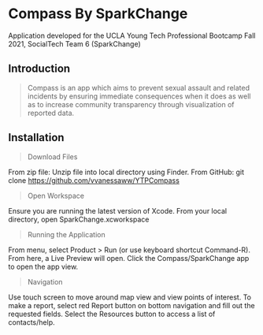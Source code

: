 # Compass By SparkChange
Application developed for the UCLA Young Tech Professional Bootcamp Fall 2021, SocialTech Team 6 (SparkChange)

## Introduction

> Compass is an app which aims to prevent sexual  assault and related incidents by ensuring immediate consequences when it does as well as to increase community transparency through visualization of reported data.


## Installation

> Download Files

From zip file:
Unzip file into local directory using Finder.
From GitHub:
git clone https://github.com/vvanessaww/YTPCompass
> Open Workspace

Ensure you are running the latest version of Xcode.
From your local directory, open SparkChange.xcworkspace

>Running the Application

From menu, select Product > Run (or use keyboard shortcut Command-R). From here, a Live Preview will open. Click the Compass/SparkChange app to open the app view.

>Navigation

Use touch screen to move around map view and view points of interest. To make a report, select red Report button on bottom navigation and fill out the requested fields. Select the Resources button to access a list of contacts/help. 
